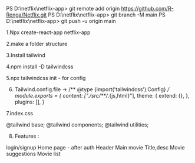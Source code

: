 PS D:\netflix\netflix-app> git remote add origin https://github.com/R-Renga/Netflix.git
PS D:\netflix\netflix-app> git branch -M main
PS D:\netflix\netflix-app> git push -u origin main


1.Npx create-react-app netflix-app

2.make a folder structure

3.Install tailwind

4.npm install -D tailwindcss

5.npx tailwindcss init - for config

6. Tailwind.config.file ->
 /** @type {import('tailwindcss').Config} */
module.exports = {
  content: ["./src/**/*.{js,html}"],
  theme: {
    extend: {},
  },
  plugins: [],
}

7.index.css 

@tailwind base;
@tailwind components;
@tailwind utilities;


8.   Features : 

   login/signup
   Home page - after auth
     Header
     Main movie
     Title,desc
  Movie suggestions
      Movie list


